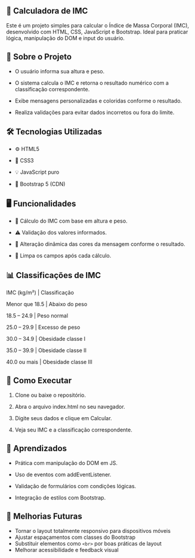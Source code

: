 🧮 Calculadora de IMC
---------------------
Este é um projeto simples para calcular o Índice de Massa Corporal (IMC), desenvolvido com HTML, CSS, JavaScript e Bootstrap. Ideal para praticar lógica, manipulação do DOM e input do usuário.

📖 Sobre o Projeto
---------------------
  * O usuário informa sua altura e peso.

  * O sistema calcula o IMC e retorna o resultado numérico com a classificação correspondente.

  *  Exibe mensagens personalizadas e coloridas conforme o resultado.

  *  Realiza validações para evitar dados incorretos ou fora do limite.

🛠 Tecnologias Utilizadas
---------------------
  *  ⚙️ HTML5

  *  🎨 CSS3

  * 💡 JavaScript puro

  *  🎯 Bootstrap 5 (CDN)

🖥️ Funcionalidades
---------------------
  *  🎯 Cálculo do IMC com base em altura e peso.

  *  ⚠️ Validação dos valores informados.

  *  🎨 Alteração dinâmica das cores da mensagem conforme o resultado.

  *  🔁 Limpa os campos após cada cálculo.

📊 Classificações de IMC
---------------------
IMC (kg/m²)       |       	Classificação       

Menor que 18.5    |      	Abaixo do peso

18.5 – 24.9       |       	Peso normal

25.0 – 29.9	      |        Excesso de peso

30.0 – 34.9	      |        Obesidade classe I

35.0 – 39.9	      |        Obesidade classe II

40.0 ou mais      |      	Obesidade classe III

🚀 Como Executar
---------------------
  1.  Clone ou baixe o repositório.

  2.  Abra o arquivo index.html no seu navegador.

  3.  Digite seus dados e clique em Calcular.

  4.  Veja seu IMC e a classificação correspondente.


📝 Aprendizados
-----------------------
  *  Prática com manipulação do DOM em JS.

  *  Uso de eventos com addEventListener.

  *  Validação de formulários com condições lógicas.

  *  Integração de estilos com Bootstrap.

  🔧 Melhorias Futuras
  ----------------------

- Tornar o layout totalmente responsivo para dispositivos móveis
- Ajustar espaçamentos com classes do Bootstrap
- Substituir elementos como `<br>` por boas práticas de layout
- Melhorar acessibilidade e feedback visual

